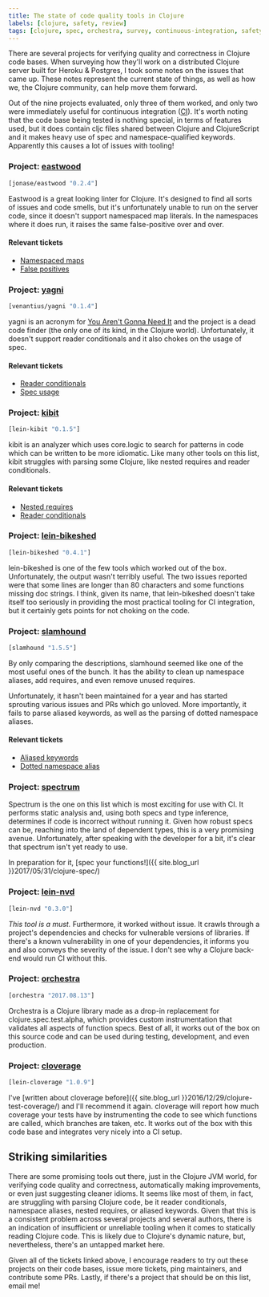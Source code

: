 ```yaml
---
title: The state of code quality tools in Clojure
labels: [clojure, safety, review]
tags: [clojure, spec, orchestra, survey, continuous-integration, safety, review]
---
```


There are several projects for verifying quality and correctness in Clojure code
bases.  When surveying how they'll work on a distributed Clojure server built
for Heroku & Postgres, I took some notes on the issues that came up. These notes
represent the current state of things, as well as how we, the Clojure community,
can help move them forward.

Out of the nine projects evaluated, only three of them worked, and only two were
immediately useful for continuous integration
([CI](https://en.wikipedia.org/wiki/Continuous_integration)). It's worth noting
that the code base being tested is nothing special, in terms of features used,
but it does contain cljc files shared between Clojure and ClojureScript and it
makes heavy use of spec and namespace-qualified keywords. Apparently this causes
a lot of issues with tooling!

### Project: [eastwood](https://github.com/jonase/eastwood)
```clojure
[jonase/eastwood "0.2.4"]
```

Eastwood is a great looking linter for Clojure. It's designed to find all sorts
of issues and code smells, but it's unfortunately unable to run on the server
code, since it doesn't support namespaced map literals. In the namespaces where
it does run, it raises the same false-positive over and over.

#### Relevant tickets
* [Namespaced maps](https://github.com/jonase/eastwood/issues/201)
* [False positives](https://github.com/jonase/eastwood/issues/227)

### Project: [yagni](https://github.com/venantius/yagni)
```clojure
[venantius/yagni "0.1.4"]
```

yagni is an acronym for [You Aren't Gonna Need
It](https://en.wikipedia.org/wiki/You_aren%27t_gonna_need_it) and the project is
a dead code finder (the only one of its kind, in the Clojure world).
Unfortunately, it doesn't support reader conditionals and it also chokes on the
usage of spec.

#### Relevant tickets
* [Reader conditionals](https://github.com/venantius/yagni/issues/37)
* [Spec usage](https://github.com/venantius/yagni/issues/36)

### Project: [kibit](https://github.com/jonase/kibit)
```clojure
[lein-kibit "0.1.5"]
```

kibit is an analyzer which uses core.logic to search for patterns in code
which can be written to be more idiomatic. Like many other tools on this list,
kibit struggles with parsing some Clojure, like nested requires and reader
conditionals.

#### Relevant tickets
* [Nested requires](https://github.com/jonase/kibit/issues/202)
* [Reader conditionals](https://github.com/jonase/kibit/pull/194)

### Project: [lein-bikeshed](https://github.com/dakrone/lein-bikeshed)
```clojure
[lein-bikeshed "0.4.1"]
```

lein-bikeshed is one of the few tools which worked out of the box.
Unfortunately, the output wasn't terribly useful. The two issues reported were
that some lines are longer than 80 characters and some functions missing doc
strings. I think, given its name, that lein-bikeshed doesn't take itself too
seriously in providing the most practical tooling for CI integration, but it
certainly gets points for not choking on the code.

### Project: [slamhound](https://github.com/technomancy/slamhound)
```clojure
[slamhound "1.5.5"]
```

By only comparing the descriptions, slamhound seemed like one of the most useful
ones of the bunch. It has the ability to clean up namespace aliases, add
requires, and even remove unused requires.

Unfortunately, it hasn't been maintained for a year and has started sprouting
various issues and PRs which go unloved. More importantly, it fails to parse
aliased keywords, as well as the parsing of dotted namespace aliases.

#### Relevant tickets
* [Aliased keywords](https://github.com/technomancy/slamhound/issues/79)
* [Dotted namespace alias](https://github.com/technomancy/slamhound/pull/87)

### Project: [spectrum](https://github.com/arohner/spectrum)
Spectrum is the one on this list which is most exciting for use with CI. It
performs static analysis and, using both specs and type inference, determines if
code is incorrect without running it. Given how robust specs can be, reaching
into the land of dependent types, this is a very promising avenue.
Unfortunately, after speaking with the developer for a bit, it's clear that
spectrum isn't yet ready to use.

In preparation for it, [spec your
functions!]({{ site.blog_url }}2017/05/31/clojure-spec/)

### Project: [lein-nvd](https://github.com/rm-hull/lein-nvd)
```clojure
[lein-nvd "0.3.0"]
```

*This tool is a must.* Furthermore, it worked without issue. It crawls through a
project's dependencies and checks for vulnerable versions of libraries. If
there's a known vulnerability in one of your dependencies, it informs you and
also conveys the severity of the issue. I don't see why a Clojure back-end would
run CI without this.


### Project: [orchestra](https://github.com/jeaye/orchestra)
```clojure
[orchestra "2017.08.13"]
```

Orchestra is a Clojure library made as a drop-in replacement for
clojure.spec.test.alpha, which provides custom instrumentation that validates
all aspects of function specs. Best of all, it works out of the box on this
source code and can be used during testing, development, and even production.


### Project: [cloverage](https://github.com/cloverage/cloverage)
```clojure
[lein-cloverage "1.0.9"]
```

I've [written about cloverage
before]({{ site.blog_url }}2016/12/29/clojure-test-coverage/) and I'll
recommend it again. cloverage will report how much coverage your tests have by
instrumenting the code to see which functions are called, which branches are
taken, etc. It works out of the box with this code base and integrates very
nicely into a CI setup.

## Striking similarities
There are some promising tools out there, just in the Clojure JVM world, for
verifying code quality and correctness, automatically making improvements, or
even just suggesting cleaner idioms. It seems like most of them, in fact, are
struggling with parsing Clojure code, be it reader conditionals, namespace
aliases, nested requires, or aliased keywords. Given that this is a consistent
problem across several projects and several authors, there is an indication of
insufficient or unreliable tooling when it comes to statically reading Clojure
code. This is likely due to Clojure's dynamic nature, but, nevertheless, there's
an untapped market here.

Given all of the tickets linked above, I encourage readers to try out these
projects on their code bases, issue more tickets, ping maintainers, and
contribute some PRs. Lastly, if there's a project that should be on this list,
email me!
